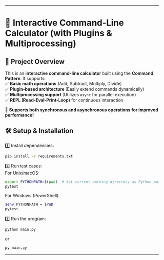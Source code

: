 
---

# 📌 **Interactive Command-Line Calculator (with Plugins & Multiprocessing)**  

## 🎯 **Project Overview**  
This is an **interactive command-line calculator** built using the **Command Pattern**. It supports:  
✅ **Basic math operations** (Add, Subtract, Multiply, Divide)  
✅ **Plugin-based architecture** (Easily extend commands dynamically)  
✅ **Multiprocessing support** (Utilizes `async` for parallel execution)  
✅ **REPL (Read-Eval-Print-Loop)** for continuous interaction  

🚀 **Supports both synchronous and asynchronous operations for improved performance!**  

## 🛠 **Setup & Installation**  

1️⃣ Install dependencies:  
```sh
pip install -r requirements.txt
```

2️⃣ Run test cases:  
For Unix/macOS:  
```sh
export PYTHONPATH=$(pwd)  # Set current working directory as Python path
pytest
```
For Windows (PowerShell):  
```sh
$env:PYTHONPATH = $PWD
pytest
```

3️⃣ Run the program:  
```sh
python main.py
```
or  
```sh
py main.py
```

---
